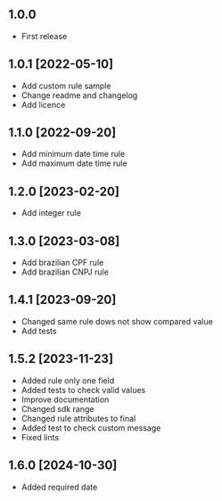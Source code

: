 ## 1.0.0
* First release

## 1.0.1 [2022-05-10]
* Add custom rule sample
* Change readme and changelog
* Add licence

## 1.1.0 [2022-09-20]
* Add minimum date time rule
* Add maximum date time rule

## 1.2.0 [2023-02-20]
* Add integer rule

## 1.3.0 [2023-03-08]
* Add brazilian CPF rule
* Add brazilian CNPJ rule

## 1.4.1 [2023-09-20]
* Changed same rule dows not show compared value
* Add tests

## 1.5.2 [2023-11-23]
* Added rule only one field
* Added tests to check valid values
* Improve documentation
* Changed sdk range
* Changed rule attributes to final
* Added test to check custom message
* Fixed lints

## 1.6.0 [2024-10-30]
* Added required date